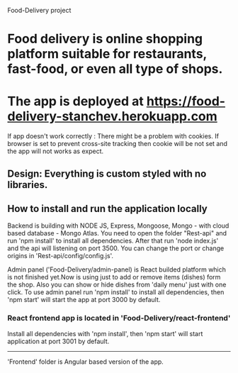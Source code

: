 Food-Delivery project
# Food delivery is online shopping platform suitable for restaurants, fast-food, or even all type of shops.

# The app is deployed at https://food-delivery-stanchev.herokuapp.com 
 
 If app doesn't work correctly : There might be a problem with cookies. If browser is set to prevent cross-site tracking then cookie will be not set and the app will not works as expect.


## Design: Everything is custom styled with no libraries.

## How to install and run the application locally

Backend is building with NODE JS, Express, Mongoose, Mongo - with cloud based database - Mongo Atlas.
You need to open the folder "Rest-api" and run 'npm install' to install all dependencies. 
After that run 'node index.js' and the api will listening on port 3500.
You can change the port or change origins in 'Rest-api/config/config.js'.

Admin panel ('Food-Delivery/admin-panel) is React builded platform which is not finished yet.Now is using just to add or remove items (dishes) form the shop.
Also you can show or hide dishes from 'daily menu' just with one click.
To use admin panel run 'npm install' to install all dependencies, then 'npm start' will start the app at port 3000 by default.

### React frontend app is located in 'Food-Delivery/react-frontend'
Install all dependencies with 'npm install', then 'npm start' will start application at port 3001 by default.


------------------------------------------------------------------

'Frontend' folder is Angular based version of the app.
